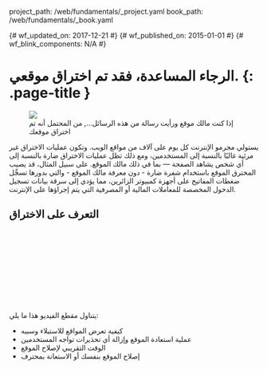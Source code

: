 project_path: /web/fundamentals/_project.yaml
book_path: /web/fundamentals/_book.yaml

{# wf_updated_on: 2017-12-21 #}
{# wf_published_on: 2015-01-01 #}
{# wf_blink_components: N/A #}

# الرجاء المساعدة، فقد تم اختراق موقعي. {: .page-title }

<figure class="attempt-right">
  <img src="images/hacked-examples.gif">
  <figcaption>
    إذا كنت مالك موقع ورأيت رسالة من هذه الرسائل..., من المحتمل أنه تم اختراق موقعك
  </figcaption>
</figure>

يستولي مجرمو الإنترنت كل يوم على آلاف من مواقع الويب. وتكون عمليات الاختراق غير مرئية غالبًا بالنسبة إلى المستخدمين، ومع ذلك تظل عمليات الاختراق ضارة بالنسبة إلى أي شخص يشاهد الصفحة — بما في ذلك مالك الموقع. على سبيل المثال، قد يصيب المخترق الموقع باستخدام شفرة ضارة - دون معرفة مالك الموقع - والتي بدورها تسجِّل ضغطات المفاتيح على أجهزة كمبيوتر الزائرين، مما يؤدي إلى سرقة بيانات تسجيل الدخول المخصصة للمعاملات المالية أو المصرفية التي يتم إجراؤها على الإنترنت.


## التعرف على الاختراق

<div class="video-wrapper">
  <iframe class="devsite-embedded-youtube-video" data-video-id="mbJvL61DOZg"
          data-autohide="1" data-showinfo="0" frameborder="0" allowfullscreen>
  </iframe>
</div>



يتناول مقطع الفيديو هذا ما يلي:

* كيفية تعرض المواقع للاستيلاء وسببه
* عملية استعادة الموقع وإزالة أي تحذيرات تواجه المستخدمين
* الوقت التقريبي لإصلاح الموقع
* إصلاح الموقع بنفسك أو الاستعانة بمحترف
